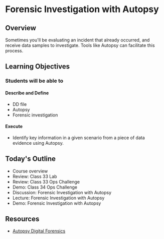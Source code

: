 # Forensic Investigation with Autopsy 

## Overview

Sometimes you'll be evaluating an incident that already occurred, and receive data samples to investigate. Tools like Autopsy can facilitate this process.

## Learning Objectives

### Students will be able to

#### Describe and Define

- DD file
- Autopsy
- Forensic investigation

#### Execute

- Identify key information in a given scenario from a piece of data evidence using Autopsy.

## Today's Outline

- Course overview
- Review: Class 33 Lab
- Review: Class 33 Ops Challenge
- Demo: Class 34 Ops Challenge
- Discussion: Forensic Investigation with Autopsy
- Lecture: Forensic Investigation with Autopsy
- Demo: Forensic Investigation with Autopsy

## Resources

- [Autopsy Digital Forensics](https://www.autopsy.com/)


